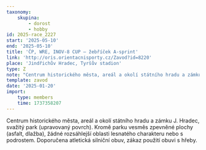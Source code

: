 ```yaml
---
taxonomy:
    skupina:
        - dorost
        - hobby
id: 2025-race_2227
start: '2025-05-10'
end: '2025-05-10'
title: 'ČP, WRE, INOV-8 CUP – žebříček A-sprint'
link: 'http://oris.orientacnisporty.cz/Zavod?id=8220'
place: 'Jindřichův Hradec, Tyršův stadion'
type: Z
note: "Centrum historického města, areál a okolí státního hradu a zámku J. Hradec, svažitý park\r\n(upravovaný povrch). Kromě parku vesměs zpevněné plochy (asfalt, dlažba), žádné\r\nrozsáhlejší oblasti lesnatého charakteru nebo s podrostem. Doporučena atletická silniční\r\nobuv, zákaz použití obuvi s hřeby."
template: zavod
date: '2025-01-20'
import:
    type: members
    time: 1737358207
---
```


Centrum historického města, areál a okolí státního hradu a zámku J. Hradec, svažitý park
(upravovaný povrch). Kromě parku vesměs zpevněné plochy (asfalt, dlažba), žádné
rozsáhlejší oblasti lesnatého charakteru nebo s podrostem. Doporučena atletická silniční
obuv, zákaz použití obuvi s hřeby.
